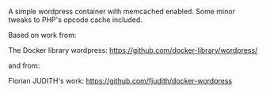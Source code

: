 A simple wordpress container with memcached enabled. Some minor tweaks to PHP's opcode cache included.

Based on work from:

The Docker library wordpress: https://github.com/docker-library/wordpress/

and from:

Florian JUDITH's work: https://github.com/fjudith/docker-wordpress


